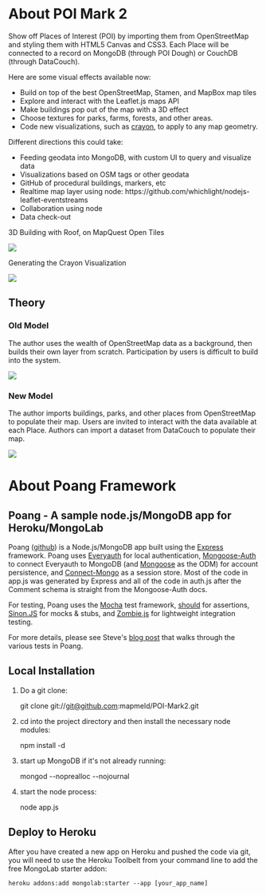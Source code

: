 # About POI Mark 2

Show off Places of Interest (POI) by importing them from OpenStreetMap and styling them with HTML5 Canvas and CSS3.
Each Place will be connected to a record on MongoDB (through POI Dough) or CouchDB (through DataCouch).

Here are some visual effects available now:
<ul>
<li>Build on top of the best OpenStreetMap, Stamen, and MapBox map tiles</li>
<li>Explore and interact with the Leaflet.js maps API</li>
<li>Make buildings pop out of the map with a 3D effect</li>
<li>Choose textures for parks, farms, forests, and other areas.</li>
<li>Code new visualizations, such as <a href='http://poimark2.herokuapp.com/kansas?id=4fc578ff59e0840100000005'>crayon</a>, to apply to any map geometry.</li>
</ul>

Different directions this could take:
<ul>
<li>Feeding geodata into MongoDB, with custom UI to query and visualize data</li>
<li>Visualizations based on OSM tags or other geodata</li>
<li>GitHub of procedural buildings, markers, etc</li>
<li>Realtime map layer using node: https://github.com/whichlight/nodejs-leaflet-eventstreams</li>
<li>Collaboration using node</li>
<li>Data check-out</li>
</ul>

3D Building with Roof, on MapQuest Open Tiles

<img src="http://i.imgur.com/Bb9Ed.png"/>

Generating the Crayon Visualization

<img src="http://i.imgur.com/GjFPU.png"/>

## Theory

### Old Model
The author uses the wealth of OpenStreetMap data as a background, then builds their own layer from scratch.
Participation by users is difficult to build into the system.

<img src="http://i.imgur.com/FOwFW.png"/>

### New Model
The author imports buildings, parks, and other places from OpenStreetMap to populate their map.
Users are invited to interact with the data available at each Place.
Authors can import a dataset from DataCouch to populate their map.

<img src="http://i.imgur.com/5aQ9p.png"/>

# About Poang Framework

## Poang - A sample node.js/MongoDB app for Heroku/MongoLab

Poang ([github](https://github.com/BeyondFog/Poang)) is a Node.js/MongoDB app built using the [Express](http://expressjs.com/) framework. Poang uses [Everyauth](http://everyauth.com/) for local authentication, [Mongoose-Auth](https://github.com/bnoguchi/mongoose-auth) to connect Everyauth to MongoDB (and [Mongoose](http://mongoosejs.com/) as the ODM) for account persistence, and [Connect-Mongo](https://github.com/kcbanner/connect-mongo) as a session store. Most of the code in app.js was generated by Express and all of the code in auth.js after the Comment schema is straight from the Mongoose-Auth docs.

For testing, Poang uses the [Mocha](http://visionmedia.github.com/mocha/) test framework, [should](https://github.com/visionmedia/should.js) for assertions, [Sinon.JS](http://sinonjs.org/) for mocks & stubs, and [Zombie.js](http://zombie.labnotes.org/) for lightweight integration testing.

For more details, please see Steve's [blog post](http://blog.beyondfog.com/?p=222) that walks through the various tests in Poang.

## Local Installation
 
1) Do a git clone:

    git clone git://git@github.com:mapmeld/POI-Mark2.git
    
2) cd into the project directory and then install the necessary node modules:

    npm install -d

3) start up MongoDB if it's not already running:
  
    mongod --noprealloc --nojournal
    
4) start the node process:

    node app.js

## Deploy to Heroku

After you have created a new app on Heroku and pushed the code via git, you will need to use the Heroku Toolbelt from your command line to add the free MongoLab starter addon:

    heroku addons:add mongolab:starter --app [your_app_name]
